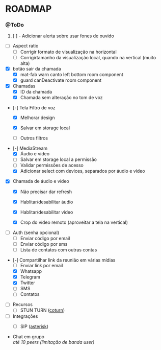 # ROADMAP

### @ToDo

1. [ ] - Adicionar alerta sobre usar fones de ouvido

- [ ] Aspect ratio
  - [ ] Corrigir formato de visualização na horizontal
  - [ ] Corrigirtamanho da visualização local, quando na vertical (muito alta)

- [x] botão sair da chamada
  - [x] mat-fab warn canto left bottom room component
  - [x] guard canDeactivate room component

- [x] Chamadas
  - [x] ID da chamada
  - [x] Chamada sem alteração no tom de voz

- [-] Tela Filtro de voz
  - [x] Melhorar design
  - [x] Salvar em storage local
  - [ ] Outros filtros


- [-] MediaStream
  - [x] Áudio e vídeo
  - [ ] Salvar em storage local a permissão
  - [ ] Validar permissões de acesso
  - [x] Adicionar select com devices, separados por áudio e vídeo

- [x] Chamada de áudio e vídeo
  - [x] Não precisar dar refresh
  - [x] Hablitar/desabilitar áudio
  - [x] Hablitar/desabilitar vídeo
  - [x] Crop do vídeo remoto (aproveitar a tela na vertical)


- [ ] Auth (senha opcional)
  - [ ] Enviar código por email
  - [ ] Enviar código por sms
  - [ ] Lista de contatos com outras contas

- [-] Compartilhar link da reunião em várias mídias
  - [ ] Enviar link por email
  - [x] Whatsapp
  - [x] Telegram
  - [x] Twitter
  - [ ] SMS
  - [ ] Contatos

- [ ] Recursos
  - [ ] STUN TURN ([coturn](https://github.com/coturn/coturn))

- [ ] Integrações
  - [ ] SIP ([asterisk](https://wiki.asterisk.org/wiki/display/AST/Configuring+Asterisk+for+WebRTC+Clients))


- Chat em grupo
  <br>_até 10 peers (limitação de banda user)_
